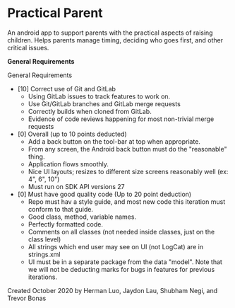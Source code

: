 # Practical Parent

An android app to support parents with the practical aspects of raising children. Helps parents manage timing, deciding who goes first, and other critical issues.

**General Requirements**

General Requirements
* [10] Correct use of Git and GitLab
    * Using GitLab issues to track features to work on.
    * Use Git/GitLab branches and GitLab merge requests
    * Correctly builds when cloned from GitLab.
    * Evidence of code reviews happening for most non-trivial merge requests
* [0] Overall (up to 10 points deducted)
    * Add a back button on the tool-bar at top when appropriate.
    * From any screen, the Android back button must do the "reasonable" thing.
    * Application flows smoothly.
    * Nice UI layouts; resizes to different size screens reasonably well (ex: 4", 6", 10")
    * Must run on SDK API versions 27
* [0] Must have good quality code (Up to 20 point deduction)
    * Repo must hav a style guide, and most new code this iteration must conform to that guide.
    * Good class, method, variable names.
    * Perfectly formatted code.
    * Comments on all classes (not needed inside classes, just on the class level)
    * All strings which end user may see on UI (not LogCat) are in strings.xml
    * UI must be in a separate package from the data "model".
Note that we will not be deducting marks for bugs in features for previous iterations.

Created October 2020 by Herman Luo, Jaydon Lau, Shubham Negi, and Trevor Bonas